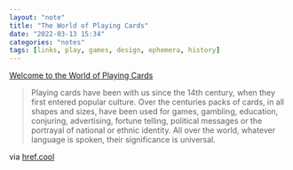 ```yaml
---
layout: "note"
title: "The World of Playing Cards"
date: "2022-03-13 15:34"
categories: "notes"
tags: [links, play, games, design, ephemera, history]
---
```

[Welcome to the World of Playing Cards](https://www.wopc.co.uk/)

>Playing cards have been with us since the 14th century, when they first entered popular culture. Over the centuries packs of cards, in all shapes and sizes, have been used for games, gambling, education, conjuring, advertising, fortune telling, political messages or the portrayal of national or ethnic identity. All over the world, whatever language is spoken, their significance is universal.

via [href.cool](https://href.cool/Games/Cards/)
